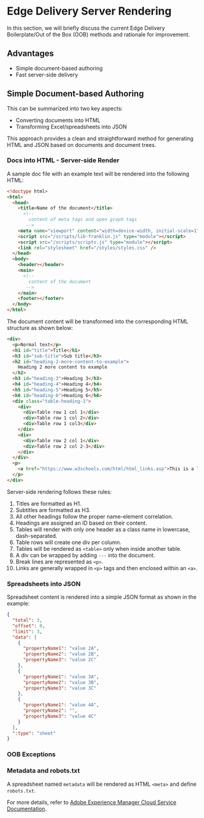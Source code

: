 # Edge Delivery Server Rendering

In this section, we will briefly discuss the current Edge Delivery Boilerplate/Out of the Box (OOB) methods and rationale for improvement.

## Advantages

- Simple document-based authoring
- Fast server-side delivery

## Simple Document-based Authoring

This can be summarized into two key aspects:

- Converting documents into HTML
- Transforming Excel/spreadsheets into JSON

This approach provides a clean and straightforward method for generating HTML and JSON based on documents and document trees.

### Docs into HTML - Server-side Render

A sample doc file with an example text will be rendered into the following HTML:

```HTML
<!doctype html>
<html>
  <head>
    <title>Name of the document</title>
      <!--
        content of meta tags and open graph tags
       -->
    <meta name="viewport" content="width=device-width, initial-scale=1" />
    <script src="/scripts/lib-franklin.js" type="module"></script>
    <script src="/scripts/scripts.js" type="module"></script>
    <link rel="stylesheet" href="/styles/styles.css" />
  </head>
  <body>
    <header></header>
    <main>
      <!--
        content of the document
       -->
    </main>
    <footer></footer>
  </body>
</html>
```

The document content will be transformed into the corresponding HTML structure as shown below:

```HTML
<div>
  <p>Normal text</p>
  <h1 id="title">Title</h1>
  <h3 id="sub-title">Sub title</h3>
  <h2 id="heading-2-more-content-to-example">
    Heading 2 more content to example
  </h2>
  <h3 id="heading-3">Heading 3</h3>
  <h4 id="heading-4">Heading 4</h4>
  <h5 id="heading-5">Heading 5</h5>
  <h6 id="heading-6">Heading 6</h6>
  <div class="table-heading-1">
    <div>
      <div>Table row 1 col 1</div>
      <div>Table row 1 col 2</div>
      <div>Table row 1 col3</div>
    </div>
    <div>
      <div>Table row 2 col 1</div>
      <div>Table row 2 col 2-3</div>
    </div>
  </div>
  <p>
    <a href="https://www.w3schools.com/html/html_links.asp">This is a link example</a>
  </p>
</div>
```

Server-side rendering follows these rules:

1. Titles are formatted as H1.
2. Subtitles are formatted as H3.
3. All other headings follow the proper name-element correlation.
4. Headings are assigned an ID based on their content.
5. Tables will render with only one header as a class name in lowercase, dash-separated.
6. Table rows will create one div per column.
7. Tables will be rendered as `<table>` only when inside another table.
8. A div can be wrapped by adding `---` into the document.
9. Break lines are represented as `<p>`.
10. Links are generally wrapped in `<p>` tags and then enclosed within an `<a>`.

### Spreadsheets into JSON

Spreadsheet content is rendered into a simple JSON format as shown in the example:

```json
{
  "total": 3,
  "offset": 0,
  "limit": 3,
  "data": [
    {
      "propertyName1": "value 2A",
      "propertyName2": "value 2B",
      "propertyName3": "value 2C"
    },
    {
      "propertyName1": "value 3A",
      "propertyName2": "value 3B",
      "propertyName3": "value 3C"
    },
    {
      "propertyName1": "value 4A",
      "propertyName2": "",
      "propertyName3": "value 4C"
    }
  ],
  ":type": "sheet"
}
```

### OOB Exceptions

### Metadata and robots.txt

A spreadsheet named `metadata` will be rendered as HTML `<meta>` and define `robots.txt`.

For more details, refer to [Adobe Experience Manager Cloud Service Documentation](https://experienceleague.adobe.com/docs/experience-manager-cloud-service/content/edge-delivery/publish/authoring.html?lang=en).